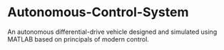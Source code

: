 # Autonomous-Control-System
An autonomous differential-drive vehicle designed and simulated using MATLAB based on principals of modern control. 

